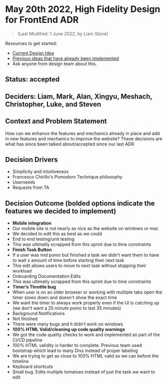 # May 20th 2022, High Fidelity Design for FrontEnd ADR
> (Last Modified: 1 June 2022, by Liam Stone)

Resources to get started:

- [Current Design Idea](https://www.figma.com/file/0xkjAbdUK1WsQjAqwKRYTc/Electric-Pomato-Prototype?node-id=0%3A1)
- [Previous ideas that have already been implemented](https://github.com/cse112-sp22-group4/Electric-Pomato/blob/main/specs/adrs/051022-frontend-decisions.md)
- Ask anyone from design team about this.

## Status: accepted

## Deciders: Liam, Mark, Alan, Xingyu, Meshach, Christopher, Luke, and Steven

## Context and Problem Statement

How can we enhance the features and mechanics already in place and add in new features and mechanics to improve the website? These decisions are what has since been talked about/accepted since our last ADR

## Decision Drivers

- Simplicity and intuitiveness
- Francesco Chirillo's Pomodoro Technique philosophy
- Userneeds
- Requests from TA

## Decision Outcome (bolded options indicate the features we decided to implement)

 - __Mobile integration__
  - Our mobile site is not nearly as nice as the website on windows or mac
  - We decided to edit this as best as we could
 - End to end testing/unit testing
  - This was ultimatly scrapped from this sprint due to time constraints
 - __Finish Task Button__
  - If a user was mid pomo but finished a task we didn't want them to have to wait x amount of time before starting their next task
  - This edit allows users to move to next task without stopping their workload
 - Onboarding Documentation Edits
  - This was ultimatly scrapped from this sprint due to time constraints 
 - __Timer’s Throttle bug__
  - When user is on an older browser or working with multiple tabs open the timer slows down and doesn't show the exact time
  - We want the timer to always work properly even if the UI is catching up (we don't want a 25 minute pomo to last 35 minutes)
 - Background Notifications
  - Not finished
  - There were many bugs and it didn't work on windows
 - __100% HTML Valid/cleaning up code quality warnings__
  - We got the code quality checks to work and implemented as part of the CI/CD pipeline
  - 100% HTML validity is harder to complete. Previous team used bootstrap which lead to many Divs instead of proper labeling
  - We are trying to get as close to 100% HTML valid as we can before the timeline
 - Keyboard shortcuts
  - Small bug. Edits multiple tomatoes instead of just the task we want to edit
